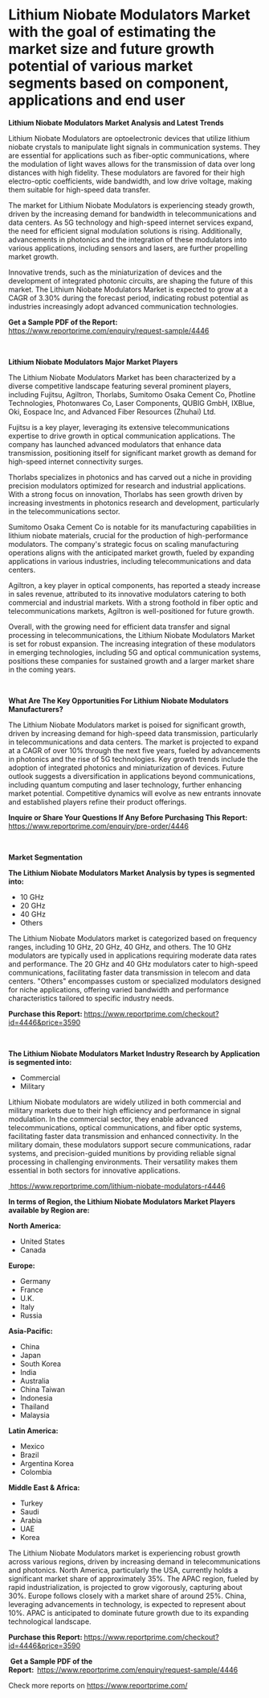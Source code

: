 <p><h1>Lithium Niobate Modulators Market with the goal of estimating the market size and future growth potential of various market segments based on component, applications and end user</h1></p><p><strong>Lithium Niobate Modulators Market Analysis and Latest Trends</strong></p>
<p><p>Lithium Niobate Modulators are optoelectronic devices that utilize lithium niobate crystals to manipulate light signals in communication systems. They are essential for applications such as fiber-optic communications, where the modulation of light waves allows for the transmission of data over long distances with high fidelity. These modulators are favored for their high electro-optic coefficients, wide bandwidth, and low drive voltage, making them suitable for high-speed data transfer.</p><p>The market for Lithium Niobate Modulators is experiencing steady growth, driven by the increasing demand for bandwidth in telecommunications and data centers. As 5G technology and high-speed internet services expand, the need for efficient signal modulation solutions is rising. Additionally, advancements in photonics and the integration of these modulators into various applications, including sensors and lasers, are further propelling market growth. </p><p>Innovative trends, such as the miniaturization of devices and the development of integrated photonic circuits, are shaping the future of this market. The Lithium Niobate Modulators Market is expected to grow at a CAGR of 3.30% during the forecast period, indicating robust potential as industries increasingly adopt advanced communication technologies.</p></p>
<p><strong>Get a Sample PDF of the Report:&nbsp;</strong> <a href="https://www.reportprime.com/enquiry/request-sample/4446?utm_campaign=2253&utm_medium=2&utm_source=Github&utm_content=ia&utm_term=19032025&utm_id=lithium-niobate-modulators">https://www.reportprime.com/enquiry/request-sample/4446</a></p>
<p>&nbsp;</p>
<p><strong>Lithium Niobate Modulators Major Market Players</strong></p>
<p><p>The Lithium Niobate Modulators Market has been characterized by a diverse competitive landscape featuring several prominent players, including Fujitsu, Agiltron, Thorlabs, Sumitomo Osaka Cement Co, Photline Technologies, Photonwares Co, Laser Components, QUBIG GmbH, IXBlue, Oki, Eospace Inc, and Advanced Fiber Resources (Zhuhai) Ltd.</p><p>Fujitsu is a key player, leveraging its extensive telecommunications expertise to drive growth in optical communication applications. The company has launched advanced modulators that enhance data transmission, positioning itself for significant market growth as demand for high-speed internet connectivity surges.</p><p>Thorlabs specializes in photonics and has carved out a niche in providing precision modulators optimized for research and industrial applications. With a strong focus on innovation, Thorlabs has seen growth driven by increasing investments in photonics research and development, particularly in the telecommunications sector.</p><p>Sumitomo Osaka Cement Co is notable for its manufacturing capabilities in lithium niobate materials, crucial for the production of high-performance modulators. The company's strategic focus on scaling manufacturing operations aligns with the anticipated market growth, fueled by expanding applications in various industries, including telecommunications and data centers.</p><p>Agiltron, a key player in optical components, has reported a steady increase in sales revenue, attributed to its innovative modulators catering to both commercial and industrial markets. With a strong foothold in fiber optic and telecommunications markets, Agiltron is well-positioned for future growth.</p><p>Overall, with the growing need for efficient data transfer and signal processing in telecommunications, the Lithium Niobate Modulators Market is set for robust expansion. The increasing integration of these modulators in emerging technologies, including 5G and optical communication systems, positions these companies for sustained growth and a larger market share in the coming years.</p></p>
<p>&nbsp;</p>
<p><strong>What Are The Key Opportunities For Lithium Niobate Modulators Manufacturers?</strong></p>
<p><p>The Lithium Niobate Modulators market is poised for significant growth, driven by increasing demand for high-speed data transmission, particularly in telecommunications and data centers. The market is projected to expand at a CAGR of over 10% through the next five years, fueled by advancements in photonics and the rise of 5G technologies. Key growth trends include the adoption of integrated photonics and miniaturization of devices. Future outlook suggests a diversification in applications beyond communications, including quantum computing and laser technology, further enhancing market potential. Competitive dynamics will evolve as new entrants innovate and established players refine their product offerings.</p></p>
<p><strong>Inquire or Share Your Questions If Any Before Purchasing This Report:</strong> <a href="https://www.reportprime.com/enquiry/pre-order/4446?utm_campaign=2253&utm_medium=2&utm_source=Github&utm_content=ia&utm_term=19032025&utm_id=lithium-niobate-modulators">https://www.reportprime.com/enquiry/pre-order/4446</a></p>
<p>&nbsp;</p>
<p><strong>Market Segmentation</strong></p>
<p><strong>The Lithium Niobate Modulators Market Analysis by types is segmented into:</strong></p>
<p><ul><li>10 GHz</li><li>20 GHz</li><li>40 GHz</li><li>Others</li></ul></p>
<p><p>The Lithium Niobate Modulators market is categorized based on frequency ranges, including 10 GHz, 20 GHz, 40 GHz, and others. The 10 GHz modulators are typically used in applications requiring moderate data rates and performance. The 20 GHz and 40 GHz modulators cater to high-speed communications, facilitating faster data transmission in telecom and data centers. "Others" encompasses custom or specialized modulators designed for niche applications, offering varied bandwidth and performance characteristics tailored to specific industry needs.</p></p>
<p><strong>Purchase this Report:&nbsp;</strong><a href="https://www.reportprime.com/checkout?id=4446&price=3590&utm_campaign=2253&utm_medium=2&utm_source=Github&utm_content=ia&utm_term=19032025&utm_id=lithium-niobate-modulators">https://www.reportprime.com/checkout?id=4446&price=3590</a></p>
<p>&nbsp;</p>
<p><strong>The Lithium Niobate Modulators Market Industry Research by Application is segmented into:</strong></p>
<p><ul><li>Commercial</li><li>Military</li></ul></p>
<p><p>Lithium Niobate modulators are widely utilized in both commercial and military markets due to their high efficiency and performance in signal modulation. In the commercial sector, they enable advanced telecommunications, optical communications, and fiber optic systems, facilitating faster data transmission and enhanced connectivity. In the military domain, these modulators support secure communications, radar systems, and precision-guided munitions by providing reliable signal processing in challenging environments. Their versatility makes them essential in both sectors for innovative applications.</p></p>
<p><a href="https://www.reportprime.com/lithium-niobate-modulators-r4446?utm_campaign=2253&utm_medium=2&utm_source=Github&utm_content=ia&utm_term=19032025&utm_id=lithium-niobate-modulators">&nbsp;https://www.reportprime.com/lithium-niobate-modulators-r4446</a></p>
<p><strong>In terms of Region, the Lithium Niobate Modulators Market Players available by Region are:</strong></p>
<p>
    <p> <strong> North America: </strong>
        <ul>
            <li>United States</li>
            <li>Canada</li>
        </ul>
        </p> 
    <p> <strong> Europe: </strong>
        <ul>
            <li>Germany</li>
            <li>France</li>
            <li>U.K.</li>
            <li>Italy</li>
            <li>Russia</li>
        </ul>
        </p> 
    <p> <strong> Asia-Pacific: </strong>
        <ul>
            <li>China</li>
            <li>Japan</li>
            <li>South Korea</li>
            <li>India</li>
            <li>Australia</li>
            <li>China Taiwan</li>
            <li>Indonesia</li>
            <li>Thailand</li>
            <li>Malaysia</li>
        </ul>
        </p> 
    <p> <strong> Latin America: </strong>
        <ul>
            <li>Mexico</li>
            <li>Brazil</li>
            <li>Argentina Korea</li>
            <li>Colombia</li>
        </ul>
        </p> 
    <p> <strong> Middle East & Africa: </strong>
        <ul>
            <li>Turkey</li>
            <li>Saudi</li>
            <li>Arabia</li>
            <li>UAE</li>
            <li>Korea</li>
        </ul>
    </p>
    </p>
<p><p>The Lithium Niobate Modulators market is experiencing robust growth across various regions, driven by increasing demand in telecommunications and photonics. North America, particularly the USA, currently holds a significant market share of approximately 35%. The APAC region, fueled by rapid industrialization, is projected to grow vigorously, capturing about 30%. Europe follows closely with a market share of around 25%. China, leveraging advancements in technology, is expected to represent about 10%. APAC is anticipated to dominate future growth due to its expanding technological landscape.</p></p>
<p><strong>Purchase this Report: </strong><a href="https://www.reportprime.com/checkout?id=4446&price=3590&utm_campaign=2253&utm_medium=2&utm_source=Github&utm_content=ia&utm_term=19032025&utm_id=lithium-niobate-modulators">https://www.reportprime.com/checkout?id=4446&price=3590</a></p>
<p>&nbsp;<strong>Get a Sample PDF of the Report:&nbsp;&nbsp;</strong><a href="https://www.reportprime.com/enquiry/request-sample/4446?utm_campaign=2253&utm_medium=2&utm_source=Github&utm_content=ia&utm_term=19032025&utm_id=lithium-niobate-modulators">https://www.reportprime.com/enquiry/request-sample/4446</a></p>
<p><strong></strong></p>
<p>Check more reports on <a href="https://www.reportprime.com/?utm_campaign=2253&utm_medium=2&utm_source=Github&utm_content=ia&utm_term=19032025&utm_id=lithium-niobate-modulators">https://www.reportprime.com/</a></p>